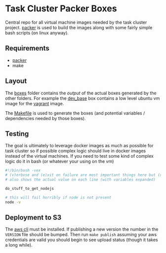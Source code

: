 Task Cluster Packer Boxes
======

Central repo for all virtual machine images needed by the task
cluster project. [packer](http://packer.io/) is used to build the
images along with some fairly simple bash scripts (on linux anyway).

## Requirements

  - [packer](http://packer.io/) 
  - make

## Layout

The [boxes](/boxes) folder contains the _output_ of the actual boxes
generated by the other folders. For example the [dev_base](/dev_base)
box contains a low level ubuntu vm image for the [vagrant](/vagrant) image.

The [Makefile](/Makefile) is used to generate the boxes (and potential
variables / dependencies needed by those boxes).

## Testing

The goal is ultimately to leverage docker images as much as possible for
task cluster so if possible complex logic should live in docker images
instead of the virtual machines. If you need to test some kind of
complex logic do it in bash (or whatever your using on the vm)

```sh
#!/bin/bash -vex
# (v)erbose and (e)xit on failure are most important things here but (x)
# also shows the actual value on each line (with variables expanded)

do_stuff_to_get_nodejs

# this will fail horribly if node is not present
node -v
```

## Deployment to S3

The [aws cli](http://docs.aws.amazon.com/cli/latest/reference/index.html) must
be installed. If publishing a new version the number in the `VERSION`
file should be bumped. Then run `make publish` assuming your aws
credentials are valid you should begin to see upload status (though it
takes a long while).
